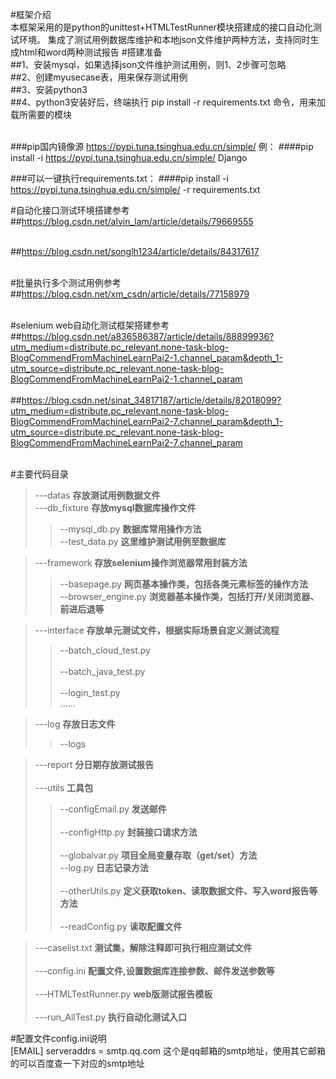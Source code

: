 #框架介绍<br>
本框架采用的是python的unittest+HTMLTestRunner模块搭建成的接口自动化测试环境。
集成了测试用例数据库维护和本地json文件维护两种方法，支持同时生成html和word两种测试报告
#搭建准备<br>
##1、安装mysql，如果选择json文件维护测试用例，则1、2步骤可忽略<br>
##2、创建myusecase表，用来保存测试用例<br>
##3、安装python3<br>
##4、python3安装好后，终端执行 pip install -r requirements.txt 命令，用来加载所需要的模块<br><br>

###pip国内镜像源 https://pypi.tuna.tsinghua.edu.cn/simple/ 例：
 ####pip install -i https://pypi.tuna.tsinghua.edu.cn/simple/ Django

###可以一键执行requirements.txt：
 ####pip install -i https://pypi.tuna.tsinghua.edu.cn/simple/ -r requirements.txt

#自动化接口测试环境搭建参考<br>
##https://blog.csdn.net/alvin_lam/article/details/79669555 <br><br>

##https://blog.csdn.net/songlh1234/article/details/84317617<br><br>

#批量执行多个测试用例参考<br>
##https://blog.csdn.net/xm_csdn/article/details/77158979 <br><br>

#selenium web自动化测试框架搭建参考<br>
##https://blog.csdn.net/a836586387/article/details/88899936?utm_medium=distribute.pc_relevant.none-task-blog-BlogCommendFromMachineLearnPai2-1.channel_param&depth_1-utm_source=distribute.pc_relevant.none-task-blog-BlogCommendFromMachineLearnPai2-1.channel_param<br><br>
##https://blog.csdn.net/sinat_34817187/article/details/82018099?utm_medium=distribute.pc_relevant.none-task-blog-BlogCommendFromMachineLearnPai2-7.channel_param&depth_1-utm_source=distribute.pc_relevant.none-task-blog-BlogCommendFromMachineLearnPai2-7.channel_param<br><br>

#主要代码目录<br>
>---datas **存放测试用例数据文件**<br>
>---db_fixture **存放mysql数据库操作文件**<br>  
>>--mysql_db.py **数据库常用操作方法**<br>
>>--test_data.py **这里维护测试用例至数据库**<br>

>---framework **存放selenium操作浏览器常用封装方法**<br>
>>--basepage.py **网页基本操作类，包括各类元素标签的操作方法**<br>
>>--browser_engine.py **浏览器基本操作类，包括打开/关闭浏览器、前进后退等**<br>

>---interface **存放单元测试文件，根据实际场景自定义测试流程**<br>  
>>--batch_cloud_test.py<br>  
  --batch_java_test.py<br>  
  --login_test.py<br> 
  ...... 

>---log **存放日志文件**<br>  
>>--logs<br>  

>---report **分日期存放测试报告**<br>  
>---utils **工具包**<br>  
>>--configEmail.py **发送邮件**<br>  
>>--configHttp.py **封装接口请求方法**<br>  
>>--globalvar.py **项目全局变量存取（get/set）方法**<br> 
>>--log.py **日志记录方法**<br>  
>>--otherUtils.py **定义获取token、读取数据文件、写入word报告等方法**<br>  
>>--readConfig.py **读取配置文件**<br> 
 
>---caselist.txt **测试集，解除注释即可执行相应测试文件**<br>  
>---config.ini **配置文件,设置数据库连接参数、邮件发送参数等**<br>  
>---HTMLTestRunner.py **web版测试报告模板**<br>  
>---run_AllTest.py **执行自动化测试入口**<br>  

#配置文件config.ini说明<br>
[EMAIL]
serveraddrs = smtp.qq.com 这个是qq邮箱的smtp地址，使用其它邮箱的可以百度查一下对应的smtp地址
